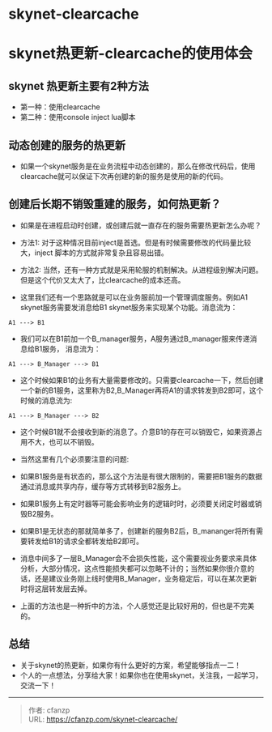 # skynet-clearcache

# skynet热更新-clearcache的使用体会
## skynet 热更新主要有2种方法
- 第一种：使用clearcache
- 第二种：使用console inject lua脚本

## 动态创建的服务的热更新
- 如果一个skynet服务是在业务流程中动态创建的，那么在修改代码后，使用clearcache就可以保证下次再创建的新的服务是使用的新的代码。


## 创建后长期不销毁重建的服务，如何热更新？
- 如果是在进程启动时创建，或创建后就一直存在的服务需要热更新怎么办呢？
- 方法1: 对于这种情况目前inject是首选。但是有时候需要修改的代码量比较大，inject 脚本的方式就非常复杂且容易出错。
- 方法2: 当然，还有一种方式就是采用轮服的机制解决。从进程级别解决问题。但是这个代价又太大了，比clearcache的成本还高。

- 这里我们还有一个思路就是可以在业务服前加一个管理调度服务。例如A1 skynet服务需要发消息给B1 skynet服务来实现某个功能。消息流为：
```
A1 ---> B1
```
- 我们可以在B1前加一个B_manager服务，A服务通过B_manager服来传递消息给B1服务， 消息流为：
```
A1 ---> B_Manager ---> B1
```
- 这个时候如果B1的业务有大量需要修改的。只需要clearcache一下，然后创建一个新的B1服务，这里称为B2,B_Manager再将A1的请求转发到B2即可，这个时候的消息流为:
```
A1 ---> B_Manager ---> B2
```
- 这个时候B1就不会接收到新的消息了。介意B1的存在可以销毁它，如果资源占用不大，也可以不销毁。
- 当然这里有几个必须要注意的问题:
- 如果B1服务是有状态的，那么这个方法是有很大限制的，需要把B1服务的数据通过消息或共享内存，缓存等方式转移到B2服务上。
- 如果B1服务上有定时器等可能会影响业务的逻辑时时，必须要关闭定时器或销毁B2服务。
- 如果B1是无状态的那就简单多了，创建新的服务B2后，B_mananger将所有需要转发给B1的请求全都转发给B2即可。
- 消息中间多了一层B_Manager会不会损失性能，这个需要视业务要求来具体分析，大部分情况，这点性能损失都可以忽略不计的；当然如果你很介意的话，还是建议业务刚上线时使用B_Manager，业务稳定后，可以在某次更新时将这层转发层去掉。

- 上面的方法也是一种折中的方法，个人感觉还是比较好用的，但也是不完美的。

## 总结
- 关于skynet的热更新，如果你有什么更好的方案，希望能够指点一二！
- 个人的一点想法，分享给大家！如果你也在使用skynet，关注我，一起学习，交流一下！


---

> 作者: cfanzp  
> URL: https://cfanzp.com/skynet-clearcache/  

